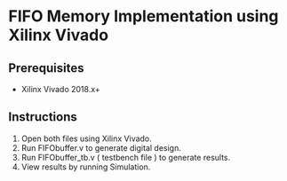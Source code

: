 # FIFO Memory Implementation using Xilinx Vivado

## Prerequisites
- Xilinx Vivado 2018.x+

## Instructions
1. Open both files using Xilinx Vivado.
2. Run FIFObuffer.v to generate digital design.
3. Run FIFObuffer_tb.v ( testbench file ) to generate results.
4. View results by running Simulation.
